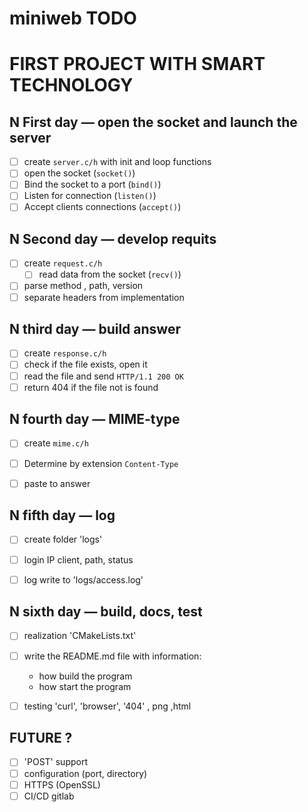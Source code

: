 # miniweb TODO

# FIRST PROJECT WITH SMART TECHNOLOGY

## N First day — open the socket and launch the server

- [ ] create `server.c/h` with init and loop functions
- [ ] open the socket (`socket()`)
- [ ] Bind the socket to a port (`bind()`)
- [ ] Listen for connection (`listen()`)
- [ ] Accept clients connections  (`accept()`)

## N Second day — develop requits

- [ ] create `request.c/h`
  - [ ] read data from the socket (`recv()`)
- [ ] parse method , path, version
- [ ] separate headers from  implementation

## N third day — build answer

- [ ] create `response.c/h`
- [ ] check if the file exists, open it
- [ ] read the file and send `HTTP/1.1 200 OK`
- [ ] return 404 if the file not is found 

## N fourth day — MIME-type

- [ ] create `mime.c/h`
- [ ] Determine by extension `Content-Type`
- [ ] paste to answer


## N fifth day — log 
- [ ] create folder 'logs'
- [ ] login IP client, path, status
- [ ] log write to 'logs/access.log'


## N sixth day — build, docs, test
- [ ] realization 'CMakeLists.txt'
- [ ] write the README.md file with information:
  - how build the program
  - how start the program
- [ ] testing 'curl', 'browser', '404' , png ,html


## FUTURE ?
- [ ] 'POST' support
- [ ] configuration (port, directory)
- [ ] HTTPS (OpenSSL)
- [ ] CI/CD gitlab